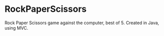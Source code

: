 # RockPaperScissors
Rock Paper Scissors game against the computer, best of 5. Created in Java, using MVC.
